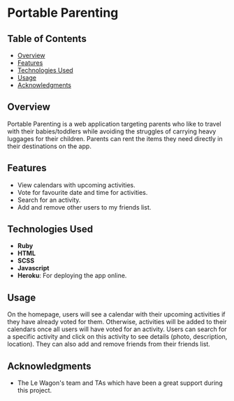 # Portable Parenting

## Table of Contents
- [Overview](#overview)
- [Features](#features)
- [Technologies Used](#technologies-used)
- [Usage](#usage)
- [Acknowledgments](#acknowledgments)
  
## Overview 
Portable Parenting is a web application targeting parents who like to travel with their babies/toddlers while avoiding the struggles of carrying heavy luggages for their children. Parents can rent the items they need directly in their destinations on the app.

## Features
- View calendars with upcoming activities.
- Vote for favourite date and time for activities.
- Search for an activity.
- Add and remove other users to my friends list.

## Technologies Used
- **Ruby**
- **HTML**
- **SCSS**
- **Javascript**
- **Heroku**: For deploying the app online. 

## Usage
On the homepage, users will see a calendar with their upcoming activities if they have already voted for them. Otherwise, activities will be added to their calendars once all users will have voted for an activity. Users can search for a specific activity and click on this activity to see details (photo, description, location). They can also add and remove friends from their friends list. 

## Acknowledgments
- The Le Wagon's team and TAs which have been a great support during this project.
